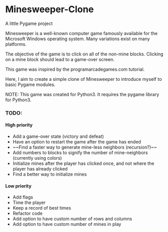 Minesweeper-Clone
=================

A little Pygame project

Minesweeper is a well-known computer game famously available for the Microsoft Windows operating system. Many variations exist on many platforms. 

The objective of the game is to click on all of the non-mine blocks. Clicking on a mine block should lead to a game-over screen.

This game was inspired by the programarcadegames.com tutorial.

Here, I aim to create a simple clone of Minesweeper to introduce myself to basic Pygame modules. 

NOTE: This game was created for Python3. It requires the pygame library for Python3.

<h3>TODO:</h3>

<h4>High priority</h4>
<ul>
  <li>Add a game-over state (victory and defeat)</li>
  <li>Have an option to restart the game after the game has ended</li>
  <li>~~Find a faster way to generate mine-less neighbors (recursion?)~~</li>
  <li>Add numbers to blocks to signify the number of mine-neighbors (currently using colors)</li>
  <li>Initialize mines after the player has clicked once, and not where the player has already clicked</li>
  <li>Find a better way to initialize mines</li>
</ul>

<h4>Low priority</h4>
<ul>
  <li>Add flags</li>
  <li>Time the player</li>
  <li>Keep a record of best times</li>
  <li>Refactor code</li>
  <li>Add option to have custom number of rows and columns</li>
  <li>Add option to have custom number of mines in play</li>
</ul>
